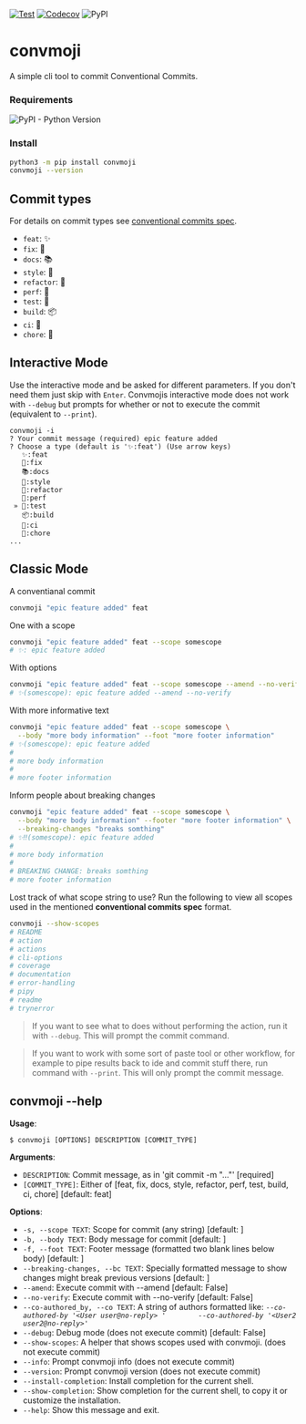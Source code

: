 
[![Test](https://github.com/KnowKit/convmoji/actions/workflows/test.yaml/badge.svg)](https://github.com/KnowKit/convmoji/actions/workflows/test.yaml)
[![Codecov](https://codecov.io/gh/KnowKit/convmoji/branch/main/graph/badge.svg?token=84LAM4S1RD)](https://codecov.io/gh/KnowKit/convmoji)
![PyPI](https://img.shields.io/pypi/v/convmoji?color=%234c1&label=convmoji)

# convmoji

A simple cli tool to commit Conventional Commits.

### Requirements

![PyPI - Python Version](https://img.shields.io/pypi/pyversions/convmoji)

### Install

```bash
python3 -m pip install convmoji
convmoji --version
```

## Commit types

For details on commit types see [conventional commits spec](https://www.conventionalcommits.org/en/v1.0.0/#specification).

* `feat`: ✨
* `fix`: 🐛
* `docs`: 📚
* `style`: 💎
* `refactor`: 🔨
* `perf`: 🚀
* `test`: 🚨
* `build`: 📦
* `ci`: 👷
* `chore`: 🔧

## Interactive Mode

Use the interactive mode and be asked for different parameters. If you don't need them just skip with `Enter`.
Convmojis interactive mode does not work with `--debug` but prompts for whether or not to execute the commit 
(equivalent to `--print`).
````
convmoji -i
? Your commit message (required) epic feature added
? Choose a type (default is '✨:feat') (Use arrow keys)
   ✨:feat
   🐛:fix
   📚:docs
   💎:style
   🔨:refactor
   🚀:perf
 » 🚨:test
   📦:build
   👷:ci
   🔧:chore
...
````

## Classic Mode

A conventianal commit
````bash
convmoji "epic feature added" feat
````

One with a scope
````bash
convmoji "epic feature added" feat --scope somescope
# ✨: epic feature added
````

With options
````bash
convmoji "epic feature added" feat --scope somescope --amend --no-verify
# ✨(somescope): epic feature added --amend --no-verify
````

With more informative text
````bash
convmoji "epic feature added" feat --scope somescope \
  --body "more body information" --foot "more footer information"
# ✨(somescope): epic feature added
# 
# more body information
# 
# more footer information
````

Inform people about breaking changes
````bash
convmoji "epic feature added" feat --scope somescope \
  --body "more body information" --footer "more footer information" \
  --breaking-changes "breaks somthing"
# ✨‼️(somescope): epic feature added
# 
# more body information
# 
# BREAKING CHANGE: breaks somthing
# more footer information
````

Lost track of what scope string to use? Run the following to view all scopes used in 
the mentioned **conventional commits spec** format.
````bash
convmoji --show-scopes
# README
# action
# actions
# cli-options
# coverage
# documentation
# error-handling
# pipy
# readme
# trynerror
````

> If you want to see what to does without performing the action, run it with `--debug`.
> This will prompt the commit command.

> If you want to work with some sort of paste tool or other workflow, for example to pipe results 
> back to ide and commit stuff there, run command with `--print`. 
> This will only prompt the commit message.

## convmoji --help

**Usage**:

```console
$ convmoji [OPTIONS] DESCRIPTION [COMMIT_TYPE]
```

**Arguments**:

* `DESCRIPTION`: Commit message, as in 'git commit -m "..."'  [required]
* `[COMMIT_TYPE]`: Either of [feat, fix, docs, style, refactor, perf, test, build, ci, chore]  [default: feat]

**Options**:

* `-s, --scope TEXT`: Scope for commit (any string)  [default: ]
* `-b, --body TEXT`: Body message for commit  [default: ]
* `-f, --foot TEXT`: Footer message (formatted two blank lines below body)  [default: ]
* `--breaking-changes, --bc TEXT`: Specially formatted message to show changes might break         previous versions  [default: ]
* `--amend`: Execute commit with --amend  [default: False]
* `--no-verify`: Execute commit with --no-verify  [default: False]
* `--co-authored_by, --co TEXT`: A string of authors formatted like: _`--co-authored-by '<User user@no-reply> '        --co-authored-by '<User2 user2@no-reply>'`_
* `--debug`: Debug mode (does not execute commit)  [default: False]
* `--show-scopes`: A helper that shows scopes used with convmoji. (does not execute commit)
* `--info`: Prompt convmoji info (does not execute commit)
* `--version`: Prompt convmoji version (does not execute commit)
* `--install-completion`: Install completion for the current shell.
* `--show-completion`: Show completion for the current shell, to copy it or customize the installation.
* `--help`: Show this message and exit.

